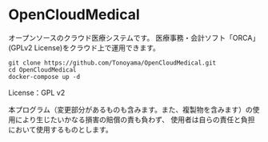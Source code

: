 # OpenCloudMedical
オープンソースのクラウド医療システムです。
医療事務・会計ソフト「ORCA」(GPLv2 License)をクラウド上で運用できます。

```
git clone https://github.com/Tonoyama/OpenCloudMedical.git
cd OpenCloudMedical
docker-compose up -d
```

License：GPL v2

本プログラム（変更部分があるものも含みます。また、複製物を含みます）の使用により生じたいかなる損害の賠償の責も負わず、
使用者は自らの責任と負担において使用するものとします。

